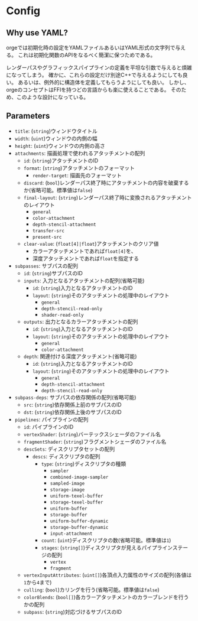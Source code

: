 # Config

## Why use YAML?

orgeでは初期化時の設定をYAMLファイルあるいはYAML形式の文字列で与える。
これは初期化関数のAPIをなるべく簡潔に保つためである。

レンダーパスやグラフィックスパイプラインの定義を平坦な引数で与えると煩雑になってしまう。
確かに、これらの設定だけ別途C++で与えるようにしても良い。
あるいは、例外的に構造体を定義してもらうようにしても良い。
しかし、orgeのコンセプトはFFIを持つどの言語からも楽に使えることである。
そのため、このような設計になっている。

## Parameters

- `title`: (`string`)ウィンドウタイトル
- `width`: (`uint`)ウィンドウの内側の幅
- `height`: (`uint`)ウィンドウの内側の高さ
- `attachments`: 描画処理で使われるアタッチメントの配列
  - `id`: (`string`)アタッチメントのID
  - `format`: (`string`)アタッチメントのフォーマット
    - `render-target`: 描画先のフォーマット
  - `discard`: (`bool`)レンダーパス終了時にアタッチメントの内容を破棄するか(省略可能。標準値は`false`)
  - `final-layout`: (`string`)レンダーパス終了時に変換されるアタッチメントのレイアウト
    - `general`
    - `color-attachment`
    - `depth-stencil-attachment`
    - `transfer-src`
    - `present-src`
  - `clear-value`: (`float[4]|float`)アタッチメントのクリア値
    - カラーアタッチメントであれば`float[4]`を、
    - 深度アタッチメントであれば`float`を指定する
- `subpasses`: サブパスの配列
  - `id`: (`string`)サブパスのID
  - `inputs`: 入力となるアタッチメントの配列(省略可能)
    - `id`: (`string`)入力となるアタッチメントのID
    - `layout`: (`string`)そのアタッチメントの処理中のレイアウト
      - `general`
      - `depth-stencil-read-only`
      - `shader-read-only`
  - `outputs`: 出力となるカラーアタッチメントの配列
    - `id`: (`string`)入力となるアタッチメントのID
    - `layout`: (`string`)そのアタッチメントの処理中のレイアウト
      - `general`
      - `color-attachment`
  - `depth`: 関連付ける深度アタッチメント(省略可能)
    - `id`: (`string`)入力となるアタッチメントのID
    - `layout`: (`string`)そのアタッチメントの処理中のレイアウト
      - `general`
      - `depth-stencil-attachment`
      - `depth-stencil-read-only`
- `subpass-deps`: サブパスの依存関係の配列(省略可能)
  - `src`: (`string`)依存関係上前のサブパスのID
  - `dst`: (`string`)依存関係上後のサブパスのID
- `pipelines`: パイプラインの配列
  - `id`: パイプラインのID
  - `vertexShader`: (`string`)バーテックスシェーダのファイル名
  - `fragmentShader`: (`string`)フラグメントシェーダのファイル名
  - `descSets`: ディスクリプタセットの配列
    - `descs`: ディスクリプタの配列
      - `type`: (`string`)ディスクリプタの種類
        - `sampler`
        - `combined-image-sampler`
        - `sampled-image`
        - `storage-image`
        - `uniform-texel-buffer`
        - `storage-texel-buffer`
        - `uniform-buffer`
        - `storage-buffer`
        - `uniform-buffer-dynamic`
        - `storage-buffer-dynamic`
        - `input-attachment`
      - `count`: (`uint`)ディスクリプタの数(省略可能。標準値は`1`)
      - `stages`: (`string[]`)ディスクリプタが見えるパイプラインステージの配列
        - `vertex`
        - `fragment`
  - `vertexInputAttributes`: (`uint[]`)各頂点入力属性のサイズの配列(各値は`1`から`4`まで)
  - `culling`: (`bool`)カリングを行う(省略可能。標準値は`false`)
  - `colorBlends`: (`bool[]`)各カラーアタッチメントのカラーブレンドを行うかの配列
  - `subpass`: (`string`)対応づけるサブパスのID
